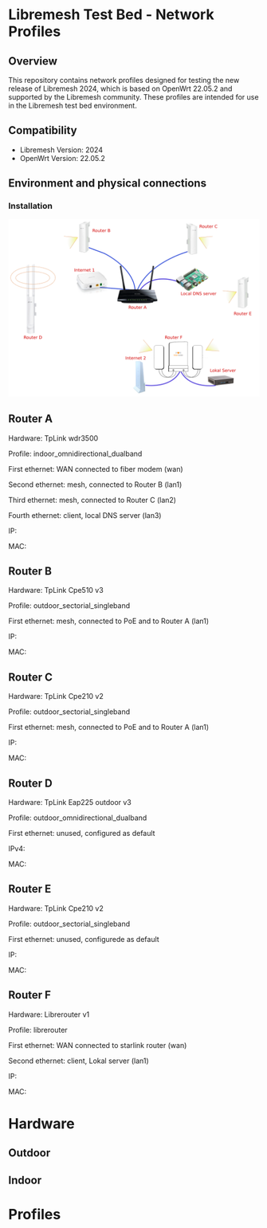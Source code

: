 # Libremesh Test Bed - Network Profiles


## Overview

This repository contains network profiles designed for testing the new release of Libremesh 2024, which is based on OpenWrt 22.05.2 and supported by the Libremesh community. These profiles are intended for use in the Libremesh test bed environment.

## Compatibility

- Libremesh Version: 2024
- OpenWrt Version: 22.05.2

## Environment and physical connections

### Installation
![LibremesTestBed](diagram.png)

## Router A

Hardware: TpLink wdr3500

Profile: indoor_omnidirectional_dualband

First ethernet: WAN connected to fiber modem (wan)

Second ethernet: mesh, connected to Router B (lan1)

Third ethernet: mesh, connected to Router C (lan2)

Fourth ethernet: client, local DNS server (lan3)

IP: 

MAC: 

## Router B

Hardware: TpLink Cpe510 v3

Profile: outdoor_sectorial_singleband

First ethernet: mesh, connected to PoE and to Router A (lan1)

IP: 

MAC: 

## Router C

Hardware: TpLink Cpe210 v2

Profile: outdoor_sectorial_singleband

First ethernet: mesh, connected to PoE and to Router A (lan1)

IP: 

MAC: 

## Router D

Hardware: TpLink Eap225 outdoor v3

Profile: outdoor_omnidirectional_dualband

First ethernet: unused, configured as default


IPv4: 

MAC: 

## Router E

Hardware: TpLink Cpe210 v2

Profile: outdoor_sectorial_singleband

First ethernet: unused, configurede as default

IP: 

MAC: 


## Router F

Hardware: Librerouter v1

Profile: librerouter

First ethernet: WAN connected to starlink router (wan)

Second ethernet: client, Lokal server (lan1)

IP: 

MAC: 

# Hardware

## Outdoor



## Indoor




# Profiles


